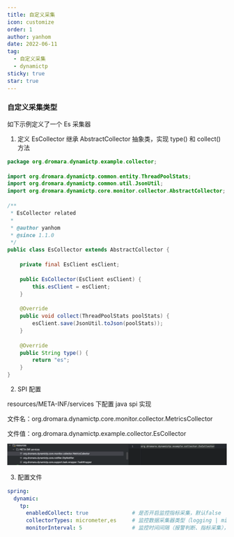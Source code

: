 ```yaml
---
title: 自定义采集
icon: customize
order: 1
author: yanhom
date: 2022-06-11
tag:
  - 自定义采集
  - dynamictp
sticky: true
star: true
---
```


### 自定义采集类型

如下示例定义了一个 Es 采集器

1. 定义 EsCollector 继承 AbstractCollector 抽象类，实现 type() 和 collect() 方法

```java
package org.dromara.dynamictp.example.collector;

import org.dromara.dynamictp.common.entity.ThreadPoolStats;
import org.dromara.dynamictp.common.util.JsonUtil;
import org.dromara.dynamictp.core.monitor.collector.AbstractCollector;

/**
 * EsCollector related
 *
 * @author yanhom
 * @since 1.1.0
 */
public class EsCollector extends AbstractCollector {

    private final EsClient esClient;

    public EsCollector(EsClient esClient) {
        this.esClient = esClient;
    }

    @Override
    public void collect(ThreadPoolStats poolStats) {
        esClient.save(JsonUtil.toJson(poolStats));
    }

    @Override
    public String type() {
        return "es";
    }
}
```

2. SPI 配置

resources/META-INF/services 下配置 java spi 实现

文件名：org.dromara.dynamictp.core.monitor.collector.MetricsCollector

文件值：org.dromara.dynamictp.example.collector.EsCollector

![图片.png](/images/dynamictp/spi-collector.png)

3. 配置文件

```yaml
spring:
  dynamic:
    tp:
      enabledCollect: true              # 是否开启监控指标采集，默认false
      collectorTypes: micrometer,es     # 监控数据采集器类型（logging | micrometer | internal_logging | JMX），默认micrometer
      monitorInterval: 5                # 监控时间间隔（报警判断、指标采集），默认5s     
```
